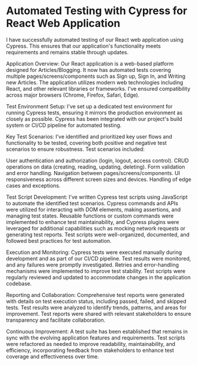 # Automated Testing with Cypress for React Web Application
I have successfully automated testing of our React web application using Cypress. This ensures that our application's functionality meets requirements and remains stable through updates.

Application Overview: Our React application is a web-based platform designed for Articles/Blogging. It now has automated tests covering multiple pages/screens/components such as Sign up, 
Sign In, and Writing new Articles. The application utilizes modern web technologies including React, and other relevant libraries or frameworks. I've ensured compatibility across major 
browsers (Chrome, Firefox, Safari, Edge).

Test Environment Setup: I've set up a dedicated test environment for running Cypress tests, ensuring it mirrors the production environment as closely as possible. Cypress has been integrated
with our project's build system or CI/CD pipeline for automated testing.

Key Test Scenarios: I've identified and prioritized key user flows and functionality to be tested, covering both positive and negative test scenarios to ensure robustness. Test scenarios
included:

  User authentication and authorization (login, logout, access control).
  CRUD operations on data (creating, reading, updating, deleting).
  Form validation and error handling.
  Navigation between pages/screens/components.
  UI responsiveness across different screen sizes and devices.
  Handling of edge cases and exceptions.

Test Script Development: I've written Cypress test scripts using JavaScript to automate the identified test scenarios. Cypress commands and APIs were utilized for interacting with DOM 
elements, making assertions, and managing test states. Reusable functions or custom commands were implemented to enhance test maintainability, and Cypress plugins were leveraged for 
additional capabilities such as mocking network requests or generating test reports. Test scripts were well-organized, documented, and followed best practices for test automation.

Execution and Monitoring: Cypress tests were executed manually during development and as part of our CI/CD pipeline. Test results were monitored, and any failures were promptly
investigated. Retries and error-handling mechanisms were implemented to improve test stability. Test scripts were regularly reviewed and updated to accommodate changes in the application 
codebase.

Reporting and Collaboration: Comprehensive test reports were generated with details on test execution status, including passed, failed, and skipped tests. Test results were analyzed to 
identify trends, patterns, and areas for improvement. Test reports were shared with relevant stakeholders to ensure transparency and facilitate collaboration.

Continuous Improvement: A test suite has been established that remains in sync with the evolving application features and requirements. Test scripts were refactored as needed to improve readability, maintainability, and efficiency, incorporating feedback from stakeholders to enhance test coverage and effectiveness over time.
